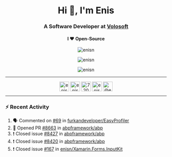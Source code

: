 <h1 align="center">Hi 👋, I'm Enis</h1>
<h3 align="center">A Software Developer at <a href="/volosoft">Volosoft</a></h3>

<h4 align="center"> I ❤ Open-Source</h4>

<p align="center"> <img src="https://komarev.com/ghpvc/?username=enisn" alt="enisn" /> </p>

<p align="center">
<img src="https://github-readme-stats.vercel.app/api/top-langs/?username=enisn&layout=compact" alt="enisn" />
</p>

<p align="center">
<img src="https://github-readme-stats.vercel.app/api?username=enisn&show_icons=true" alt="enisn" />
</p>

<hr />

<p align="center">
<a href="https://dev.to/enisn" target="blank"><img align="center" src="https://cdn.jsdelivr.net/npm/simple-icons@3.0.1/icons/dev-dot-to.svg" alt="enisn" height="30" width="30" /></a>
<a href="https://twitter.com/enisnecipoglu" target="blank"><img align="center" src="https://cdn.jsdelivr.net/npm/simple-icons@3.0.1/icons/twitter.svg" alt="enisnecipoglu" height="30" width="30" /></a>
<a href="https://stackoverflow.com/users/7200126" target="blank"><img align="center" src="https://cdn.jsdelivr.net/npm/simple-icons@3.0.1/icons/stackoverflow.svg" alt="7200126" height="30" width="30" /></a>
<a href="https://instagram.com/enisnecipoglu" target="blank"><img align="center" src="https://cdn.jsdelivr.net/npm/simple-icons@3.0.1/icons/instagram.svg" alt="enisnecipoglu" height="30" width="30" /></a>
<a href="https://medium.com/@enis.necipoglu" target="blank"><img align="center" src="https://cdn.jsdelivr.net/npm/simple-icons@3.0.1/icons/medium.svg" alt="@enis.necipoglu" height="30" width="30" /></a>
</p>

<hr />

### :zap: Recent Activity

<!--START_SECTION:activity-->
1. 🗣 Commented on [#69](https://github.com/furkandeveloper/EasyProfiler/issues/69) in [furkandeveloper/EasyProfiler](https://github.com/furkandeveloper/EasyProfiler)
2. 💪 Opened PR [#8663](https://github.com/abpframework/abp/pull/8663) in [abpframework/abp](https://github.com/abpframework/abp)
3. ❗️ Closed issue [#8427](https://github.com/abpframework/abp/issues/8427) in [abpframework/abp](https://github.com/abpframework/abp)
4. ❗️ Closed issue [#8420](https://github.com/abpframework/abp/issues/8420) in [abpframework/abp](https://github.com/abpframework/abp)
5. ❗️ Closed issue [#167](https://github.com/enisn/Xamarin.Forms.InputKit/issues/167) in [enisn/Xamarin.Forms.InputKit](https://github.com/enisn/Xamarin.Forms.InputKit)
<!--END_SECTION:activity-->
